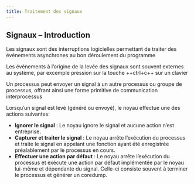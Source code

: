 ```yaml
---
title: Traitement des signaux
---
```


## Signaux – Introduction

Les signaux sont des interruptions logicielles permettant de traiter des
événements asynchrones au bon déroulement du programme

Les événements à l’origine de la levée des signaux sont souvent externes au
système, par excemple pression sur la touche ++ctrl+c++ sur un clavier

Un processus peut envoyer un signal à un autre processus ou groupe de
processus, offrant ainsi une forme primitive de communication
interprocessus

Lorsqu’un signal est levé (généré ou envoyé), le noyau effectue une des
actions suivantes:

- **Ignorer le signal** :
  Le noyau ignore le signal et aucune action n’est entreprise.
- **Capturer et traiter le signal** :
  Le noyau arrête l’exécution du processus et traite le signal en appelant une
  fonction ayant été enregistrée préalablement par le processus en cours.
- **Effectuer une action par défaut** :
  Le noyau arrête l’exécution du processus et exécute une action par défaut
  implémentée par le noyau lui-même et dépendante du signal. Celle-ci consiste
  souvent à terminer le processus et générer un coredump.
